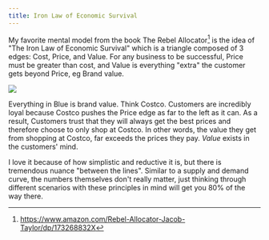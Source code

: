 ```yaml
---
title: Iron Law of Economic Survival
---
```

My favorite mental model from the book The Rebel Allocator[^1] is the idea of "The Iron Law of Economic Survival" which is a triangle composed of 3 edges: Cost, Price, and Value. 
For any business to be successful, Price must be greater than cost, and Value is everything "extra" the customer gets beyond Price, eg Brand value. 

<img src="{{ site.baseurl }}/assets/economic-triangle.png"/>

Everything in Blue is brand value. Think Costco. Customers are incredibly loyal because Costco pushes the Price edge as far to the left as it can. As a result, Customers trust that they will always get the best prices and therefore choose to only shop at Costco. In other words, the value they get from shopping at Costco, far exceeds the prices they pay. *Value* exists in the customers' mind. 

I love it because of how simplistic and reductive it is, but there is tremendous nuance "between the lines". Similar to a supply and demand curve, the numbers themselves don't really matter, just thinking through different scenarios with these principles in mind will get you 80% of the way there. 

[^1]:https://www.amazon.com/Rebel-Allocator-Jacob-Taylor/dp/173268832X
